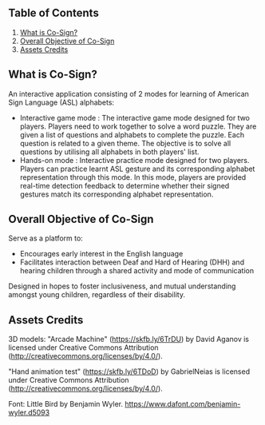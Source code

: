 ## Table of Contents
1. [What is Co-Sign?](#introduction)
2. [Overall Objective of Co-Sign](#objective)
3. [Assets Credits](#Credits)

## What is Co-Sign?  <a name="introduction"></a>
An interactive application consisting of 2 modes for learning of American Sign Language (ASL) alphabets:
- Interactive game mode :
  The interactive game mode designed for two players. Players need to work together to solve a word puzzle. 
  They are given a list of questions and alphabets to complete the puzzle. Each question is related to a given theme.
  The objective is to solve all questions by utilising all alphabets in both players' list.
- Hands-on mode :
  Interactive practice mode designed for two players. Players can practice learnt ASL gesture and its corresponding alphabet representation through this mode.
  In this mode, players are provided real-time detection feedback to determine whether their signed gestures match its corresponding alphabet representation. 

## Overall Objective of Co-Sign  <a name="objective"></a>
Serve as a platform to:
- Encourages early interest in the English language
- Facilitates interaction between Deaf and Hard of Hearing (DHH) and hearing children through a shared activity and mode of communication  

Designed in hopes to foster inclusiveness, and mutual understanding amongst young children, regardless of their disability.

## Assets Credits <a name="credits"></a>

3D models:
"Arcade Machine" (https://skfb.ly/6TrDU) by David Aganov is licensed under Creative Commons Attribution (http://creativecommons.org/licenses/by/4.0/).

"Hand animation test" (https://skfb.ly/6TDoD) by GabrielNeias is licensed under Creative Commons Attribution (http://creativecommons.org/licenses/by/4.0/).

Font:
Little Bird by Benjamin Wyler. https://www.dafont.com/benjamin-wyler.d5093
